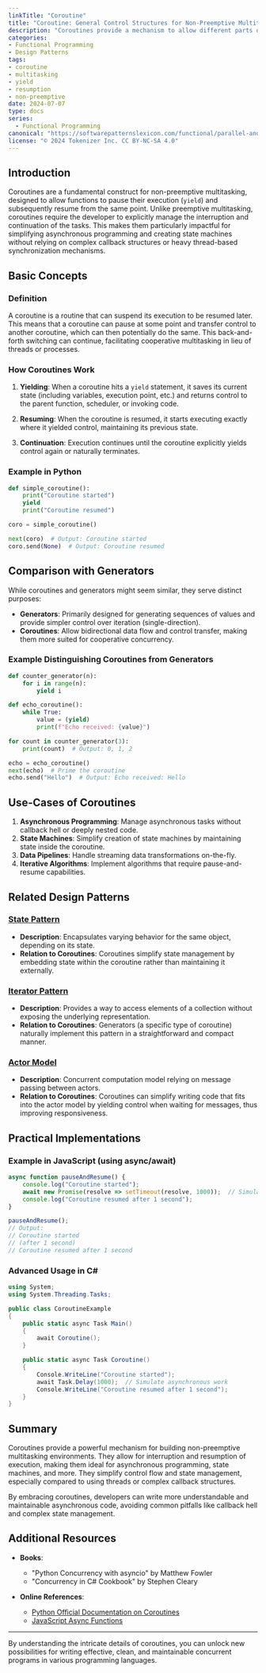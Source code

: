 ```yaml
---
linkTitle: "Coroutine"
title: "Coroutine: General Control Structures for Non-Preemptive Multitasking"
description: "Coroutines provide a mechanism to allow different parts of code to cooperatively multitask, meaning that they can implicitly yield and resume execution at appropriate times."
categories:
- Functional Programming
- Design Patterns
tags:
- coroutine
- multitasking
- yield
- resumption
- non-preemptive
date: 2024-07-07
type: docs
series:
  - Functional Programming
canonical: "https://softwarepatternslexicon.com/functional/parallel-and-concurrent-programming-patterns/concurrency/coroutine"
license: "© 2024 Tokenizer Inc. CC BY-NC-SA 4.0"
---
```



## Introduction

Coroutines are a fundamental construct for non-preemptive multitasking, designed to allow functions to pause their execution (`yield`) and subsequently resume from the same point. Unlike preemptive multitasking, coroutines require the developer to explicitly manage the interruption and continuation of the tasks. This makes them particularly impactful for simplifying asynchronous programming and creating state machines without relying on complex callback structures or heavy thread-based synchronization mechanisms.

## Basic Concepts

### Definition

A coroutine is a routine that can suspend its execution to be resumed later. This means that a coroutine can pause at some point and transfer control to another coroutine, which can then potentially do the same. This back-and-forth switching can continue, facilitating cooperative multitasking in lieu of threads or processes.

### How Coroutines Work

1. **Yielding**: When a coroutine hits a `yield` statement, it saves its current state (including variables, execution point, etc.) and returns control to the parent function, scheduler, or invoking code.
  
2. **Resuming**: When the coroutine is resumed, it starts executing exactly where it yielded control, maintaining its previous state.

3. **Continuation**: Execution continues until the coroutine explicitly yields control again or naturally terminates.

### Example in Python

```python
def simple_coroutine():
    print("Coroutine started")
    yield
    print("Coroutine resumed")

coro = simple_coroutine()

next(coro)  # Output: Coroutine started
coro.send(None)  # Output: Coroutine resumed
```

## Comparison with Generators

While coroutines and generators might seem similar, they serve distinct purposes:

- **Generators**: Primarily designed for generating sequences of values and provide simpler control over iteration (single-direction).
- **Coroutines**: Allow bidirectional data flow and control transfer, making them more suited for cooperative concurrency.

### Example Distinguishing Coroutines from Generators

```python
def counter_generator(n):
    for i in range(n):
        yield i

def echo_coroutine():
    while True:
        value = (yield)
        print(f"Echo received: {value}")

for count in counter_generator(3):
    print(count)  # Output: 0, 1, 2

echo = echo_coroutine()
next(echo)  # Prime the coroutine
echo.send("Hello")  # Output: Echo received: Hello
```

## Use-Cases of Coroutines

1. **Asynchronous Programming**: Manage asynchronous tasks without callback hell or deeply nested code.
2. **State Machines**: Simplify creation of state machines by maintaining state inside the coroutine.
3. **Data Pipelines**: Handle streaming data transformations on-the-fly.
4. **Iterative Algorithms**: Implement algorithms that require pause-and-resume capabilities.

## Related Design Patterns

### [State Pattern](./state-pattern)

- **Description**: Encapsulates varying behavior for the same object, depending on its state.
- **Relation to Coroutines**: Coroutines simplify state management by embedding state within the coroutine rather than maintaining it externally.

### [Iterator Pattern](./iterator-pattern)

- **Description**: Provides a way to access elements of a collection without exposing the underlying representation.
- **Relation to Coroutines**: Generators (a specific type of coroutine) naturally implement this pattern in a straightforward and compact manner.

### [Actor Model](./actor-model)

- **Description**: Concurrent computation model relying on message passing between actors.
- **Relation to Coroutines**: Coroutines can simplify writing code that fits into the actor model by yielding control when waiting for messages, thus improving responsiveness.

## Practical Implementations

### Example in JavaScript (using async/await)

```javascript
async function pauseAndResume() {
    console.log("Coroutine started");
    await new Promise(resolve => setTimeout(resolve, 1000));  // Simulate async operation
    console.log("Coroutine resumed after 1 second");
}

pauseAndResume();
// Output: 
// Coroutine started
// (after 1 second)
// Coroutine resumed after 1 second
```

### Advanced Usage in C#

```csharp
using System;
using System.Threading.Tasks;

public class CoroutineExample
{
    public static async Task Main()
    {
        await Coroutine();
    }

    public static async Task Coroutine()
    {
        Console.WriteLine("Coroutine started");
        await Task.Delay(1000);  // Simulate asynchronous work
        Console.WriteLine("Coroutine resumed after 1 second");
    }
}

```

## Summary

Coroutines provide a powerful mechanism for building non-preemptive multitasking environments. They allow for interruption and resumption of execution, making them ideal for asynchronous programming, state machines, and more. They simplify control flow and state management, especially compared to using threads or complex callback structures.

By embracing coroutines, developers can write more understandable and maintainable asynchronous code, avoiding common pitfalls like callback hell and complex state management.

## Additional Resources

- **Books**:
  - "Python Concurrency with asyncio" by Matthew Fowler
  - "Concurrency in C# Cookbook" by Stephen Cleary

- **Online References**:
  - [Python Official Documentation on Coroutines](https://docs.python.org/3/library/asyncio-task.html)
  - [JavaScript Async Functions](https://developer.mozilla.org/en-US/docs/Web/JavaScript/Reference/Statements/async_function)

---

By understanding the intricate details of coroutines, you can unlock new possibilities for writing effective, clean, and maintainable concurrent programs in various programming languages.

